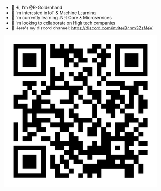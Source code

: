 - 👋 Hi, I’m @R-Goldenhand
- 👀 I’m interested in IoT & Machine Learning
- 🌱 I’m currently learning .Net Core & Microservices
- 💞️ I’m looking to collaborate on High tech companies
- 🤖 Here's my discord channel:
https://discord.com/invite/B4nm3ZsMeV

![Alt text](img/Untitled.svg)
<!---
R-Goldenhand/R-Goldenhand is a ✨ special ✨ repository because its `README.md` (this file) appears on your GitHub profile.
You can click the Preview link to take a look at your changes.
--->
